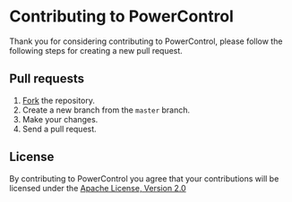 # Contributing to PowerControl

Thank you for considering contributing to PowerControl, please follow the following steps for creating a new pull request.

## Pull requests

1. [Fork](https://github.com/nberlijn/PowerControl#fork-destination-box) the repository.
2. Create a new branch from the `master` branch.
2. Make your changes.
4. Send a pull request.

## License

By contributing to PowerControl you agree that your contributions will be licensed under the [Apache License, Version 2.0](http://www.apache.org/licenses/LICENSE-2.0.txt)
